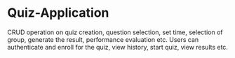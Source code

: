 # Quiz-Application
CRUD operation on quiz creation, question selection, set time, selection of group, generate the result, performance evaluation etc. Users can authenticate and enroll for the quiz, view history, start quiz, view results etc.
